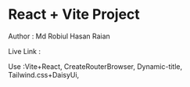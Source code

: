 # React + Vite Project
Author : Md Robiul Hasan Raian

Live Link : 




Use :Vite+React, CreateRouterBrowser, Dynamic-title, Tailwind.css+DaisyUi,

